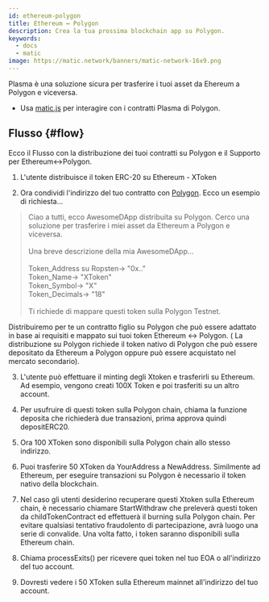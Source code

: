 ```yaml
---
id: ethereum-polygon
title: Ethereum ↔ Polygon
description: Crea la tua prossima blockchain app su Polygon.
keywords:
  - docs
  - matic
image: https://matic.network/banners/matic-network-16x9.png
---
```


Plasma è una soluzione sicura per trasferire i tuoi asset da Ehereum a Polygon e viceversa.
* Usa [matic.js](https://github.com/maticnetwork/matic.js) per interagire con i contratti Plasma di Polygon.

<!-- * [getting-started](https://maticnetwork.github.io/matic.js/): Set-up the environment for maticjs.
1. [(Ethereum → Matic)](/docs/develop/maticjs/deposit): Deposit assets from root chain to Matic.
2. [(Matic ↔ Matic)](/docs/develop/maticjs/transfer): Transfer assets between accounts on Matic.
3. [(Matic → Ethereum)](/docs/develop/maticjs/withdraw): Withdraw assets from Matic to root chain. -->

## Flusso {#flow}
Ecco il Flusso con la distribuzione dei tuoi contratti su Polygon e il Supporto per Ethereum↔Polygon.

1. L'utente distribuisce il token ERC-20 su Ethereum - XToken

2. Ora condividi l'indirizzo del tuo contratto con [Polygon](https://t.me/joinchat/HkoSvlDKW0qKs_kK4Ow0hQ). Ecco un esempio di richiesta...

> Ciao a tutti, ecco AwesomeDApp distribuita su Polygon. Cerco una soluzione per trasferire i miei asset da Ethereum a Polygon e viceversa. <br/><br/>
> Una breve descrizione della mia AwesomeDApp...<br/><br/>
> Token_Address su Ropsten-> "0x.."<br/>
> Token_Name-> "XToken"<br/>
> Token_Symbol-> "X"<br/>
> Token_Decimals-> "18"<br/><br/>
> Ti richiede di mappare questi token sulla Polygon Testnet.<br/>

Distribuiremo per te un contratto figlio su Polygon che può essere adattato in base ai requisiti e mappato sui tuoi token Ethereum ↔ Polygon. ( La distribuzione su Polygon richiede il token nativo di Polygon che può essere depositato da Ethereum a Polygon oppure può essere acquistato nel mercato secondario).

3. L'utente può effettuare il minting degli Xtoken e trasferirli su Ethereum. Ad esempio, vengono creati 100X Token e poi trasferiti su un altro account.

4. Per usufruire di questi token sulla Polygon chain, chiama la funzione deposita che richiederà due transazioni, prima approva quindi depositERC20.

5. Ora 100 XToken sono disponibili sulla Polygon chain allo stesso indirizzo.

6. Puoi trasferire 50 XToken da YourAddress a NewAddress. Similmente ad Ethereum, per eseguire transazioni su Polygon è necessario il token nativo della blockchain.

7. Nel caso gli utenti desiderino recuperare questi Xtoken sulla Ethereum chain, è necessario chiamare StartWithdraw che preleverà questi token da childTokenContract ed effettuerà il burning sulla Polygon chain. Per evitare qualsiasi tentativo fraudolento di partecipazione, avrà luogo una serie di convalide. Una volta fatto, i token saranno disponibili sulla Ethereum chain.

8. Chiama processExits() per ricevere quei token nel tuo EOA o all'indirizzo del tuo account.

9. Dovresti vedere i 50 XToken sulla Ethereum mainnet all'indirizzo del tuo account.
